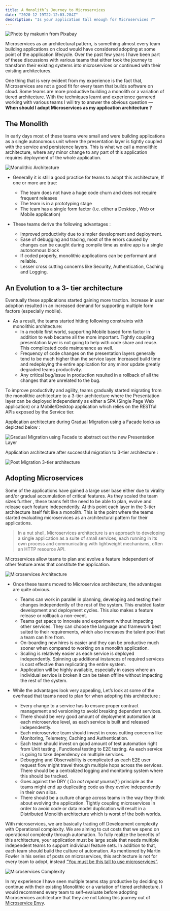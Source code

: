 ```yaml
---
title: A Monolith’s Journey to Microservices
date: "2020-12-19T22:12:03.284Z"
description: "Is your application tall enough for Microservices ?"
---
```


![Photo by makunin from Pixabay](./monolith-blog-display.jpg)

Microservices as an architectural pattern, is something almost every team building applications on cloud would have considered adopting at some point of the application lifecycle. Over the past few years I have been part of these discussions with various teams that either took the journey to transform their existing systems into microservices or continued with their existing architectures.

One thing that is very evident from my experience is the fact that, Microservices are not a good fit for every team that builds software on cloud. Some teams are more productive building a monolith or a variation of tiered architecture. With the techniques learnt and experience garnered working with various teams I will try to answer the obvious question — **When should I adopt Microservices as my application architecture ?**

## The Monolith ##

In early days most of these teams were small and were building applications as a single autonomous unit where the presentation layer is tightly coupled with the service and persistence layers. This is what we call a monolithic architecture, where any minor change to any part of this application requires deployment of the whole application.

![Monolithic Architecture](./monolithic-architecture.png)

* Generally it is still a good practice for teams to adopt this architecture, If one or more are true:  
    - The team does not have a huge code churn and does not require frequent releases  
    - The team is in a prototyping stage  
    - The team has a single form factor (i.e. either a Desktop , Web or Mobile application)

* These teams derive the following advantages :
    - Improved productivity due to simpler development and deployment.
    - Ease of debugging and tracing, most of the errors caused by changes can be caught during compile time as entire app is a single autonomous block
    - If coded properly, monolithic applications can be performant and reliable.
    - Lesser cross cutting concerns like Security, Authentication, Caching and Logging.

## An Evolution to a 3- tier architecture ##

Eventually these applications started gaining more traction. Increase in user adoption resulted in an increased demand for supporting multiple form factors (especially mobile). 
* As a result, the teams started hitting following constraints with monolithic architecture:
    - In a mobile first world, supporting Mobile based form factor in addition to web became all the more important. Tightly coupling presentation layer is not going to help with  code share and reuse. This complicated code maintenance as well.
    - Frequency of code changes on the presentation layers generally tend to be much higher than the service layer. Increased build time and redeploying the entire application for any minor update greatly degraded teams productivity.
    - Any critical bug/issue in production resulted in a rollback of all the changes that are unrelated to the bug.

To improve productivity and agility, teams gradually started migrating from the monolithic architecture to a 3-tier architecture where the Presentation layer can be deployed independently as either a SPA (Single Page Web application) or a Mobile/Desktop application which relies on the RESTful APIs exposed by the Service tier.

Application architecture during Gradual Migration using a Facade looks as depicted below :

![Gradual Migration using Facade to abstract out the new Presentation Layer](./gradual-migration.png)

Application architecture after successful migration to 3-tier architecture :

![Post Migration 3-tier architecture](./post-migration.png)

## Adopting Microservices ##

Some of the applications have gained a large user base either due to virality and/or gradual accumulation of critical features. As they scaled the team sizes further , these teams felt the need to be able to plan, evolve and release each feature independently. At this point each layer in the 3-tier architecture itself felt like a monolith. This is the point where the teams started evaluating microservices as an architectural pattern for their applications.

> In a nut shell, Microservices architecture is an approach to developing a single application as a suite of small services, each running in its own process and communicating with lightweight mechanisms, often an HTTP resource API.

Microservices allow teams to plan and evolve a feature independent of other feature areas that constitute the application.

![Microservices Architecture](./microservices.png)

* Once these teams moved to Microservice architecture, the advantages are quite obvious.
    - Teams can work in parallel in planning, developing and testing their changes independently of the rest of the system. This enabled faster development and deployment cycles. This also makes a feature release or rollback a non-event.
    - Teams get space to innovate and experiment without impacting other services. They can choose the language and framework best suited to their requirements, which also increases the talent pool that a team can hire from.
    - On-boarding new hires is easier and they can be productive much sooner when compared to working on a monolith application.
    - Scaling is relatively easier as each service is deployed independently. Spinning up additional instances of required services is cost effective than replicating the entire system.
    - Application will be highly available, especially in cases where an individual service is broken it can be taken offline without impacting the rest of the system.

* While the advantages look very appealing, Let’s look at some of the overhead that teams need to plan for when adopting this architecture :
    - Every change to a service has to ensure proper contract management and versioning to avoid breaking dependent services.
    - There should be very good amount of deployment automation at each microservice level, as each service is built and released independently.
    - Each microservice team should invest in cross cutting concerns like Monitoring, Telemetry, Caching and Authentication.
    - Each team should invest on good amount of test automation right from Unit testing , Functional testing to E2E testing. As each service is going to take dependency on multiple services.
    - Debugging and Observability is complicated as each E2E user request flow might travel through multiple hops across the services. There should be a centralized logging and monitoring system where this should be tracked.
    - Goes against the DRY ( <em>Do not repeat yourself</em> ) principle as the teams might end up duplicating code as they evolve independently in their own silos.
    - There should be a culture change across teams in the way they think about evolving the application. Tightly coupling microservices in order to avoid code or data model duplication will result in a Distributed Monolith architecture which is worst of the both worlds.

With microservices, we are basically trading off Development complexity with Operational complexity. We are aiming to cut costs that we spend on operational complexity through automation. To fully realize the benefits of this architecture, your application must be large scale that needs multiple independent teams to support individual feature sets. In addition to that, each team should build the culture of automation. As mentioned by Martin Fowler in his series of posts on microservices, this architecture is not for every team to adopt, instead [“You must be this tall to use microservices”](https://www.martinfowler.com/bliki/MicroservicePrerequisites.html).

![Microservices Complexity](./how_tall.png)

In my experience I have seen multiple teams stay productive by deciding to continue with their existing Monolithic or a variation of tiered architecture. I would recommend every team to self-evaluate before adopting Microservices architecture that they are not taking this journey out of [Microservice Envy](https://www.thoughtworks.com/radar/techniques/microservice-envy#:~:text=Microservice%20envy%20tempts%20teams%20to%20complicate%20their%20architecture,services%20simply%20because%20it%27s%20a%20fashionable%20architecture%20choice.).

